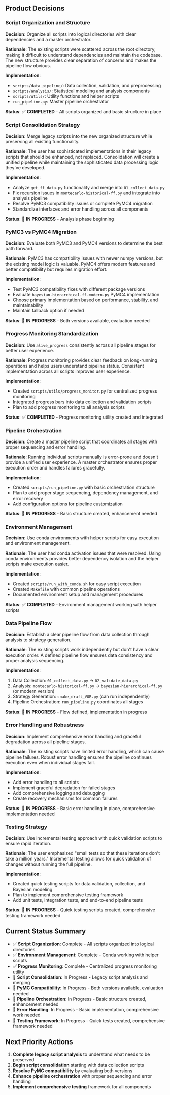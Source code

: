 ## Product Decisions

### Script Organization and Structure

**Decision**: Organize all scripts into logical directories with clear dependencies and a master orchestrator.

**Rationale**: The existing scripts were scattered across the root directory, making it difficult to understand dependencies and maintain the codebase. The new structure provides clear separation of concerns and makes the pipeline flow obvious.

**Implementation**: 
- `scripts/data_pipeline/`: Data collection, validation, and preprocessing
- `scripts/analysis/`: Statistical modeling and analysis components
- `scripts/utils/`: Utility functions and helper scripts
- `run_pipeline.py`: Master pipeline orchestrator

**Status**: ✅ **COMPLETED** - All scripts organized and basic structure in place

### Script Consolidation Strategy

**Decision**: Merge legacy scripts into the new organized structure while preserving all existing functionality.

**Rationale**: The user has sophisticated implementations in their legacy scripts that should be enhanced, not replaced. Consolidation will create a unified pipeline while maintaining the sophisticated data processing logic they've developed.

**Implementation**: 
- Analyze `get_ff_data.py` functionality and merge into `01_collect_data.py`
- Fix recursion issues in `montecarlo-historical-ff.py` and integrate into analysis pipeline
- Resolve PyMC3 compatibility issues or complete PyMC4 migration
- Standardize interfaces and error handling across all components

**Status**: 🔄 **IN PROGRESS** - Analysis phase beginning

### PyMC3 vs PyMC4 Migration

**Decision**: Evaluate both PyMC3 and PyMC4 versions to determine the best path forward.

**Rationale**: PyMC3 has compatibility issues with newer numpy versions, but the existing model logic is valuable. PyMC4 offers modern features and better compatibility but requires migration effort.

**Implementation**: 
- Test PyMC3 compatibility fixes with different package versions
- Evaluate `bayesian-hierarchical-ff-modern.py` PyMC4 implementation
- Choose primary implementation based on performance, stability, and maintainability
- Maintain fallback option if needed

**Status**: 🔄 **IN PROGRESS** - Both versions available, evaluation needed

### Progress Monitoring Standardization

**Decision**: Use `alive_progress` consistently across all pipeline stages for better user experience.

**Rationale**: Progress monitoring provides clear feedback on long-running operations and helps users understand pipeline status. Consistent implementation across all scripts improves user experience.

**Implementation**: 
- Created `scripts/utils/progress_monitor.py` for centralized progress monitoring
- Integrated progress bars into data collection and validation scripts
- Plan to add progress monitoring to all analysis scripts

**Status**: ✅ **COMPLETED** - Progress monitoring utility created and integrated

### Pipeline Orchestration

**Decision**: Create a master pipeline script that coordinates all stages with proper sequencing and error handling.

**Rationale**: Running individual scripts manually is error-prone and doesn't provide a unified user experience. A master orchestrator ensures proper execution order and handles failures gracefully.

**Implementation**: 
- Created `scripts/run_pipeline.py` with basic orchestration structure
- Plan to add proper stage sequencing, dependency management, and error recovery
- Add configuration options for pipeline customization

**Status**: 🔄 **IN PROGRESS** - Basic structure created, enhancement needed

### Environment Management

**Decision**: Use conda environments with helper scripts for easy execution and environment management.

**Rationale**: The user had conda activation issues that were resolved. Using conda environments provides better dependency isolation and the helper scripts make execution easier.

**Implementation**: 
- Created `scripts/run_with_conda.sh` for easy script execution
- Created `Makefile` with common pipeline operations
- Documented environment setup and management procedures

**Status**: ✅ **COMPLETED** - Environment management working with helper scripts

### Data Pipeline Flow

**Decision**: Establish a clear pipeline flow from data collection through analysis to strategy generation.

**Rationale**: The existing scripts work independently but don't have a clear execution order. A defined pipeline flow ensures data consistency and proper analysis sequencing.

**Implementation**: 
1. Data Collection: `01_collect_data.py` → `02_validate_data.py`
2. Analysis: `montecarlo-historical-ff.py` → `bayesian-hierarchical-ff.py` (or modern version)
3. Strategy Generation: `snake_draft_VOR.py` (can run independently)
4. Pipeline Orchestration: `run_pipeline.py` coordinates all stages

**Status**: 🔄 **IN PROGRESS** - Flow defined, implementation in progress

### Error Handling and Robustness

**Decision**: Implement comprehensive error handling and graceful degradation across all pipeline stages.

**Rationale**: The existing scripts have limited error handling, which can cause pipeline failures. Robust error handling ensures the pipeline continues execution even when individual stages fail.

**Implementation**: 
- Add error handling to all scripts
- Implement graceful degradation for failed stages
- Add comprehensive logging and debugging
- Create recovery mechanisms for common failures

**Status**: 🔄 **IN PROGRESS** - Basic error handling in place, comprehensive implementation needed

### Testing Strategy

**Decision**: Use incremental testing approach with quick validation scripts to ensure rapid iteration.

**Rationale**: The user emphasized "small tests so that these iterations don't take a million years." Incremental testing allows for quick validation of changes without running the full pipeline.

**Implementation**: 
- Created quick testing scripts for data validation, collection, and Bayesian modeling
- Plan to implement comprehensive testing framework
- Add unit tests, integration tests, and end-to-end pipeline tests

**Status**: 🔄 **IN PROGRESS** - Quick testing scripts created, comprehensive testing framework needed

## Current Status Summary

- ✅ **Script Organization**: Complete - All scripts organized into logical directories
- ✅ **Environment Management**: Complete - Conda working with helper scripts
- ✅ **Progress Monitoring**: Complete - Centralized progress monitoring utility
- 🔄 **Script Consolidation**: In Progress - Legacy script analysis and merging
- 🔄 **PyMC Compatibility**: In Progress - Both versions available, evaluation needed
- 🔄 **Pipeline Orchestration**: In Progress - Basic structure created, enhancement needed
- 🔄 **Error Handling**: In Progress - Basic implementation, comprehensive work needed
- 🔄 **Testing Framework**: In Progress - Quick tests created, comprehensive framework needed

## Next Priority Actions

1. **Complete legacy script analysis** to understand what needs to be preserved
2. **Begin script consolidation** starting with data collection scripts
3. **Resolve PyMC compatibility** by evaluating both versions
4. **Enhance pipeline orchestration** with proper sequencing and error handling
5. **Implement comprehensive testing** framework for all components


